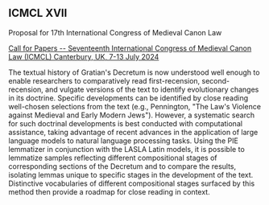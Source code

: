 ## ICMCL XVII
Proposal for 17th International Congress of Medieval Canon Law

[Call for Papers -- Seventeenth International Congress of Medieval Canon Law (ICMCL) Canterbury, UK, 7-13 July 2024](https://www.themedievalacademyblog.org/call-for-papers-seventeenth-international-congress-of-medieval-canon-law-icmcl-canterbury-uk-7-13-july-2024/)

The textual history of Gratian's Decretum is now understood well
enough to enable researchers to comparatively read first-recension,
second-recension, and vulgate versions of the text to identify
evolutionary changes in its doctrine. Specific developments can be
identified by close reading well-chosen selections from the text
(e.g., Pennington, "The Law's Violence against Medieval and Early
Modern Jews"). However, a systematic search for such doctrinal
developments is best conducted with computational assistance, taking
advantage of recent advances in the application of large language
models to natural language processing tasks. Using the PIE lemmatizer
in conjunction with the LASLA Latin models, it is possible to
lemmatize samples reflecting different compositional stages of
corresponding sections of the Decretum and to compare the results,
isolating lemmas unique to specific stages in the development of
the text. Distinctive vocabularies of different compositional stages
surfaced by this method then provide a roadmap for close reading
in context.

